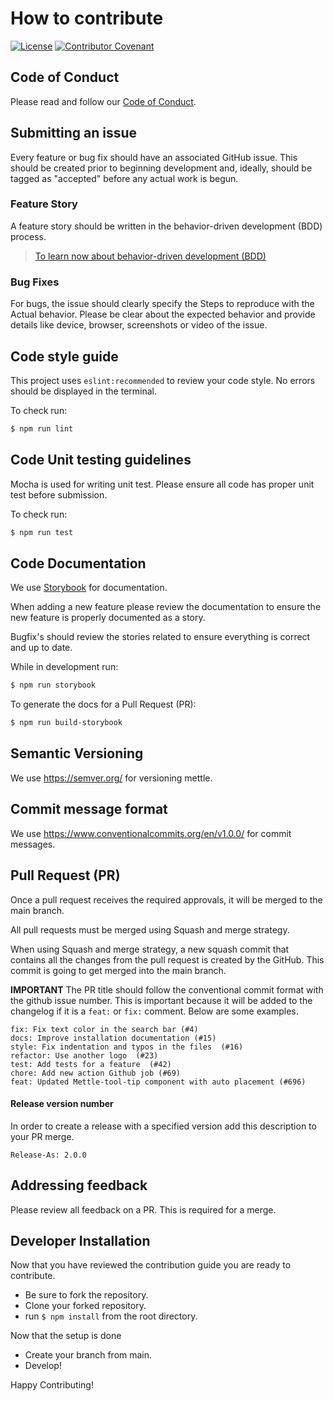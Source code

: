 # How to contribute
[![License](https://img.shields.io/badge/License-Apache_2.0-blue.svg)](LICENSE)
[![Contributor Covenant](https://img.shields.io/badge/Contributor%20Covenant-2.1-4baaaa.svg)](CODE_OF_CONDUCT.md)

## Code of Conduct

Please read and follow our [Code of Conduct](CODE_OF_CONDUCT.md).

## Submitting an issue

Every feature or bug fix should have an associated GitHub issue. This should be created prior to beginning development and, ideally, should be tagged as "accepted" before any actual work is begun.

### Feature Story

A feature story should be written in the behavior-driven development (BDD) process.

> [To learn now about behavior-driven development (BDD)](https://en.wikipedia.org/wiki/Behavior-driven_development)

### Bug Fixes

For bugs, the issue should clearly specify the Steps to reproduce with the Actual behavior. Please be clear about the expected behavior and provide details like device, browser, screenshots or video of the issue.

## Code style guide

This project uses `eslint:recommended` to review your code style.  No errors should be displayed in the terminal.

To check run:
```sh
$ npm run lint
```


## Code Unit testing guidelines

Mocha is used for writing unit test.  Please ensure all code has proper unit test before submission.  

To check run:
```sh
$ npm run test
```

## Code Documentation

We use [Storybook](https://storybook.js.org/) for documentation.

When adding a new feature please review the documentation to ensure the new feature is properly documented as a story. 

Bugfix's should review the stories related to ensure everything is correct and up to date.

While in development run:
```sh
$ npm run storybook
```

To generate the docs for a Pull Request (PR):
```sh
$ npm run build-storybook
```


## Semantic Versioning

We use https://semver.org/ for versioning mettle.

## Commit message format

We use https://www.conventionalcommits.org/en/v1.0.0/ for commit messages.  

## Pull Request (PR)

Once a pull request receives the required approvals, it will be merged to the main branch.

All pull requests must be merged using Squash and merge strategy.

When using Squash and merge strategy, a new squash commit that contains all the changes from the pull request is created by the GitHub. This commit is going to get merged into the main branch.

**IMPORTANT**
The PR title should follow the conventional commit format with the github issue number.  This is important because it will be added to the changelog if it is a `feat:` or `fix:` comment. Below are some examples.

```
fix: Fix text color in the search bar (#4)
docs: Improve installation documentation (#15)
style: Fix indentation and typos in the files  (#16)
refactor: Use another logo  (#23)
test: Add tests for a feature  (#42)
chore: Add new action Github job (#69)
feat: Updated Mettle-tool-tip component with auto placement (#696) 
```

#### Release version number

In order to create a release with a specified version add this description to your PR merge.

```
Release-As: 2.0.0
```

## Addressing feedback

Please review all feedback on a PR.  This is required for a merge.

## Developer Installation

Now that you have reviewed the contribution guide you are ready to contribute.

- Be sure to fork the repository.
- Clone your forked repository.
- run `$ npm install` from the root directory.

Now that the setup is done
- Create your branch from main.
- Develop!

Happy Contributing!

